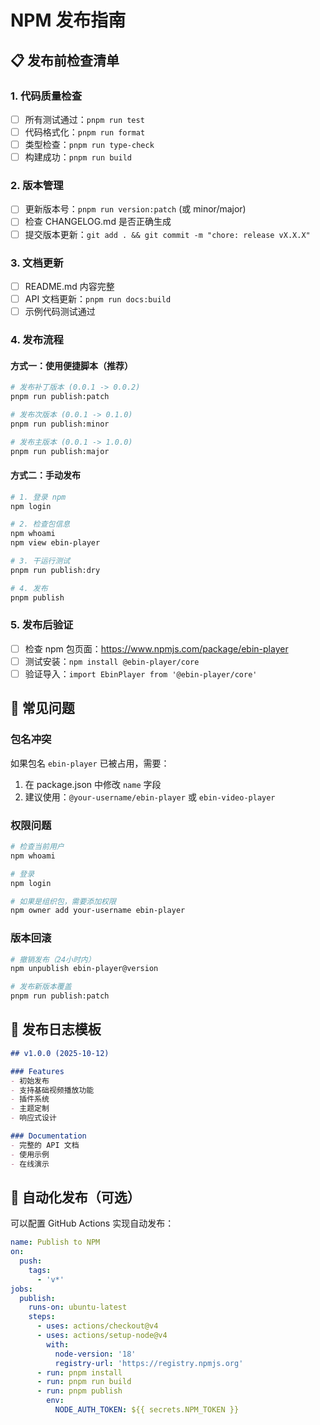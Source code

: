 # NPM 发布指南

## 📋 发布前检查清单

### 1. 代码质量检查
- [ ] 所有测试通过：`pnpm run test`
- [ ] 代码格式化：`pnpm run format`
- [ ] 类型检查：`pnpm run type-check`
- [ ] 构建成功：`pnpm run build`

### 2. 版本管理
- [ ] 更新版本号：`pnpm run version:patch` (或 minor/major)
- [ ] 检查 CHANGELOG.md 是否正确生成
- [ ] 提交版本更新：`git add . && git commit -m "chore: release vX.X.X"`

### 3. 文档更新
- [ ] README.md 内容完整
- [ ] API 文档更新：`pnpm run docs:build`
- [ ] 示例代码测试通过

### 4. 发布流程

#### 方式一：使用便捷脚本（推荐）
```bash
# 发布补丁版本 (0.0.1 -> 0.0.2)
pnpm run publish:patch

# 发布次版本 (0.0.1 -> 0.1.0)
pnpm run publish:minor

# 发布主版本 (0.0.1 -> 1.0.0)
pnpm run publish:major
```

#### 方式二：手动发布
```bash
# 1. 登录 npm
npm login

# 2. 检查包信息
npm whoami
npm view ebin-player

# 3. 干运行测试
pnpm run publish:dry

# 4. 发布
pnpm publish
```

### 5. 发布后验证
- [ ] 检查 npm 包页面：https://www.npmjs.com/package/ebin-player
- [ ] 测试安装：`npm install @ebin-player/core`
- [ ] 验证导入：`import EbinPlayer from '@ebin-player/core'`

## 🔧 常见问题

### 包名冲突
如果包名 `ebin-player` 已被占用，需要：
1. 在 package.json 中修改 `name` 字段
2. 建议使用：`@your-username/ebin-player` 或 `ebin-video-player`

### 权限问题
```bash
# 检查当前用户
npm whoami

# 登录
npm login

# 如果是组织包，需要添加权限
npm owner add your-username ebin-player
```

### 版本回滚
```bash
# 撤销发布（24小时内）
npm unpublish ebin-player@version

# 发布新版本覆盖
pnpm run publish:patch
```

## 📝 发布日志模板

```markdown
## v1.0.0 (2025-10-12)

### Features
- 初始发布
- 支持基础视频播放功能
- 插件系统
- 主题定制
- 响应式设计

### Documentation
- 完整的 API 文档
- 使用示例
- 在线演示
```

## 🚀 自动化发布（可选）

可以配置 GitHub Actions 实现自动发布：

```yaml
name: Publish to NPM
on:
  push:
    tags:
      - 'v*'
jobs:
  publish:
    runs-on: ubuntu-latest
    steps:
      - uses: actions/checkout@v4
      - uses: actions/setup-node@v4
        with:
          node-version: '18'
          registry-url: 'https://registry.npmjs.org'
      - run: pnpm install
      - run: pnpm run build
      - run: pnpm publish
        env:
          NODE_AUTH_TOKEN: ${{ secrets.NPM_TOKEN }}
```
